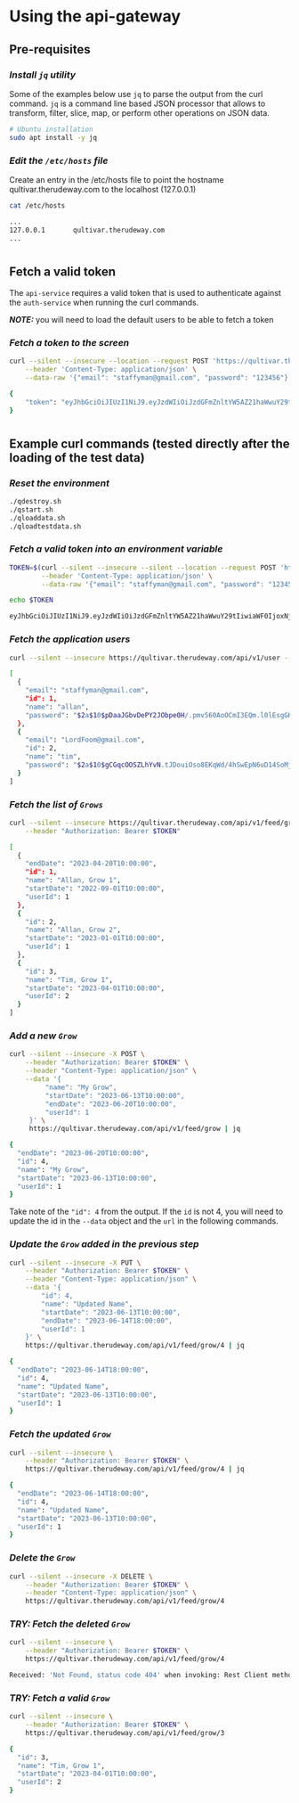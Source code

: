 # Using the api-gateway

## Pre-requisites

### *Install `jq` utility*

Some of the examples below use `jq` to parse the output from the curl command.  `jq` is a command line based JSON processor that allows to transform, filter, slice, map, or perform other operations on JSON data.

```bash
# Ubuntu installation
sudo apt install -y jq
```

### *Edit the `/etc/hosts` file*

Create an entry in the /etc/hosts file to point the hostname qultivar.therudeway.com to the localhost (127.0.0.1)

```bash
cat /etc/hosts

...
127.0.0.1       qultivar.therudeway.com
...
```

#
## Fetch a valid token

The `api-service` requires a valid token that is used to authenticate against the `auth-service` when running the curl commands.

***NOTE:*** you will need to load the default users to be able to fetch a token

### *Fetch a token to the screen*
```bash
curl --silent --insecure --location --request POST 'https://qultivar.therudeway.com:443/login' \
    --header 'Content-Type: application/json' \
    --data-raw '{"email": "staffyman@gmail.com", "password": "123456"}' | jq

{
    "token": "eyJhbGciOiJIUzI1NiJ9.eyJzdWIiOiJzdGFmZnltYW5AZ21haWwuY29tIiwiaWF0IjoxNjg2NzQ1NjYzLCJleHAiOjE2ODczNTA0NjN9.eZn4bE3Ae9XAvLkH6VaOPo9ESbfXE5bGYTQLIqH87cM"
}
```

#
## Example curl commands (tested directly after the loading of the test data)

### *Reset the environment*
```bash
./qdestroy.sh
./qstart.sh
./qloaddata.sh
./qloadtestdata.sh
```

### *Fetch a valid token into an environment variable*

```bash
TOKEN=$(curl --silent --insecure --silent --location --request POST 'https://qultivar.therudeway.com:443/login' \
        --header 'Content-Type: application/json' \
        --data-raw '{"email": "staffyman@gmail.com", "password": "123456"}' | jq -r '.token')

echo $TOKEN

eyJhbGciOiJIUzI1NiJ9.eyJzdWIiOiJzdGFmZnltYW5AZ21haWwuY29tIiwiaWF0IjoxNjg2NzQ1ODkyLCJleHAiOjE2ODczNTA2OTJ9.NyH2E28K6Wc8ylwPBx2f7GdOIJAEFkJiQG_lJ1QYM9o
```

### *Fetch the application users*
```bash
curl --silent --insecure https://qultivar.therudeway.com/api/v1/user --header "Authorization: Bearer $TOKEN" | jq

[
  {
    "email": "staffyman@gmail.com",
    "id": 1,
    "name": "allan",
    "password": "$2a$10$pDaaJGbvDePY2JObpe0H/.pmv560AoOCmI3EQm.l0lEsgGKvnFMsK"
  },
  {
    "email": "LordFoom@gmail.com",
    "id": 2,
    "name": "tim",
    "password": "$2a$10$gCGqcOOSZLhYvN.tJDouiOso8EKqWd/4hSwEpN6uD14SoMjO6b7Nq"
  }
]
```

### *Fetch the list of `Grows`*
```bash
curl --silent --insecure https://qultivar.therudeway.com/api/v1/feed/grow \
    --header "Authorization: Bearer $TOKEN"

[
  {
    "endDate": "2023-04-20T10:00:00",
    "id": 1,
    "name": "Allan, Grow 1",
    "startDate": "2022-09-01T10:00:00",
    "userId": 1
  },
  {
    "id": 2,
    "name": "Allan, Grow 2",
    "startDate": "2023-01-01T10:00:00",
    "userId": 1
  },
  {
    "id": 3,
    "name": "Tim, Grow 1",
    "startDate": "2023-04-01T10:00:00",
    "userId": 2
  }
]
```

### *Add a new `Grow`*
```bash
curl --silent --insecure -X POST \
    --header "Authorization: Bearer $TOKEN" \
    --header "Content-Type: application/json" \
    --data '{
         "name": "My Grow",
         "startDate": "2023-06-13T10:00:00",
         "endDate": "2023-06-20T10:00:00",
         "userId": 1
     }' \
     https://qultivar.therudeway.com/api/v1/feed/grow | jq

{
  "endDate": "2023-06-20T10:00:00",
  "id": 4,
  "name": "My Grow",
  "startDate": "2023-06-13T10:00:00",
  "userId": 1
}
```

Take note of the `"id": 4` from the output.  If the `id` is not 4, you will need to update the id in the `--data` object and the `url` in the following commands.

### *Update the `Grow` added in the previous step*
```bash
curl --silent --insecure -X PUT \
    --header "Authorization: Bearer $TOKEN" \
    --header "Content-Type: application/json" \
    --data '{
        "id": 4,
        "name": "Updated Name",
        "startDate": "2023-06-13T10:00:00",
        "endDate": "2023-06-14T18:00:00",
        "userId": 1
    }' \
    https://qultivar.therudeway.com/api/v1/feed/grow/4 | jq

{
  "endDate": "2023-06-14T18:00:00",
  "id": 4,
  "name": "Updated Name",
  "startDate": "2023-06-13T10:00:00",
  "userId": 1
}
```

### *Fetch the updated `Grow`*
```bash
curl --silent --insecure \
    --header "Authorization: Bearer $TOKEN" \
    https://qultivar.therudeway.com/api/v1/feed/grow/4 | jq

{
  "endDate": "2023-06-14T18:00:00",
  "id": 4,
  "name": "Updated Name",
  "startDate": "2023-06-13T10:00:00",
  "userId": 1
}
```

### *Delete the `Grow`*
```bash
curl --silent --insecure -X DELETE \
    --header "Authorization: Bearer $TOKEN" \
    --header "Content-Type: application/json" \
    https://qultivar.therudeway.com/api/v1/feed/grow/4
```

### *TRY: Fetch the deleted `Grow`*
```bash
curl --silent --insecure \
    --header "Authorization: Bearer $TOKEN" \
    https://qultivar.therudeway.com/api/v1/feed/grow/4

Received: 'Not Found, status code 404' when invoking: Rest Client method: 'com.therudeway.qultivar.api.FeedServiceClient#getGrowById'
```

### *TRY: Fetch a valid `Grow`*
```bash
curl --silent --insecure \
    --header "Authorization: Bearer $TOKEN" \
    https://qultivar.therudeway.com/api/v1/feed/grow/3

{
  "id": 3,
  "name": "Tim, Grow 1",
  "startDate": "2023-04-01T10:00:00",
  "userId": 2
}
```
